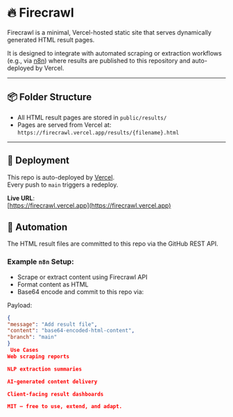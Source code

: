 
# 🔥 Firecrawl

Firecrawl is a minimal, Vercel-hosted static site that serves dynamically generated HTML result pages.

It is designed to integrate with automated scraping or extraction workflows (e.g., via [n8n](https://n8n.io/)) where results are published to this repository and auto-deployed by Vercel.

---

## 📦 Folder Structure


- All HTML result pages are stored in `public/results/`
- Pages are served from Vercel at:  
  `https://firecrawl.vercel.app/results/{filename}.html`

---

## 🚀 Deployment

This repo is auto-deployed by [Vercel](https://vercel.com).  
Every push to `main` triggers a redeploy.

**Live URL**:  
[https://firecrawl.vercel.app](https://firecrawl.vercel.app)


## 🤖 Automation

The HTML result files are committed to this repo via the GitHub REST API.

### Example `n8n` Setup:
- Scrape or extract content using Firecrawl API
- Format content as HTML
- Base64 encode and commit to this repo via:

Payload:
```json
{
"message": "Add result file",
"content": "base64-encoded-html-content",
"branch": "main"
}
 Use Cases
Web scraping reports

NLP extraction summaries

AI-generated content delivery

Client-facing result dashboards

MIT — free to use, extend, and adapt.

